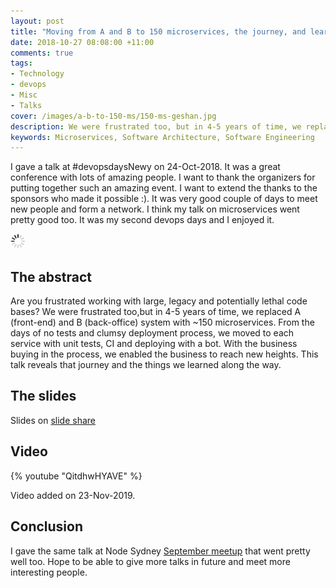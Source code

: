 ```yaml
---
layout: post
title: "Moving from A and B to 150 microservices, the journey, and learnings [Slides and Video]"
date: 2018-10-27 08:08:00 +11:00
comments: true
tags: 
- Technology
- devops
- Misc 
- Talks
cover: /images/a-b-to-150-ms/150-ms-geshan.jpg
description: We were frustrated too, but in 4-5 years of time, we replaced A (front-end) and B (back-office) system with ~150 microservices.
keywords: Microservices, Software Architecture, Software Engineering
---
```


I gave a talk at #devopsdaysNewy on 24-Oct-2018. It was a great conference with lots of amazing people.
I want to thank the organizers for putting together such an amazing event. I want to extend the thanks to the sponsors who made it possible :). It was very good couple of days to meet new people and form a network. I think my talk on microservices went pretty good too. It was my second devops days and I enjoyed it.

<img class="center" src="/images/generic/loading.gif" title="Moving from A and B to 150 microservices, the journey, and learnings" alt="Moving from A and B to 150 microservices, the journey, and learnings" data-echo="/images/a-b-to-150-ms/150-ms-geshan.jpg">
<!-- more -->

## The abstract

Are you frustrated working with large, legacy and potentially lethal code bases? We were frustrated too,but in 4-5 years of time, we replaced A (front-end) and B (back-office) system with ~150 microservices. From the days of no tests and clumsy deployment process, we moved to each service with unit tests, CI and deploying with a bot. With the business buying in the process, we enabled the business to reach new heights. This talk reveals that journey and the things we learned along the way.

## The slides

<script async class="speakerdeck-embed" data-id="05a92573b3fc4221b6a17478ae0db2b2" data-ratio="1.77777777777778" src="//speakerdeck.com/assets/embed.js"></script>

Slides on [slide share](https://www.slideshare.net/geshan/moving-from-a-and-b-to-150-microservices-the-journey-and-learnings)

## Video

{% youtube "QitdhwHYAVE" %}

Video added on 23-Nov-2019.

## Conclusion

I gave the same talk at Node Sydney [September meetup](https://www.meetup.com/node-sydney/events/cvdqzpyxmbjb/) that went pretty well too. Hope to be able to give more talks in future and meet more interesting people.
